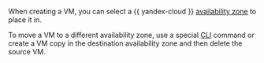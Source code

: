 When creating a VM, you can select a {{ yandex-cloud }} [availability zone](../../overview/concepts/geo-scope.md) to place it in.

To move a VM to a different availability zone, use a special [CLI](../../cli/cli-ref/compute/cli-ref/instance/relocate.md) command or create a VM copy in the destination availability zone and then delete the source VM.